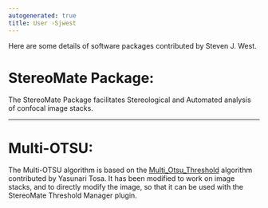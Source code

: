 ```yaml
---
autogenerated: true
title: User ›Sjwest
---
```


Here are some details of software packages contributed by Steven J. West.

StereoMate Package:
===================

The StereoMate Package facilitates Stereological and Automated analysis of confocal image stacks.

------------------------------------------------------------------------

Multi-OTSU:
===========

The Multi-OTSU algorithm is based on the [Multi\_Otsu\_Threshold](/plugins/multi-otsu-threshold) algorithm contributed by Yasunari Tosa. It has been modified to work on image stacks, and to directly modify the image, so that it can be used with the StereoMate Threshold Manager plugin.
